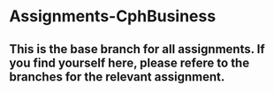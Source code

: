 # Assignments-CphBusiness

## This is the base branch for all assignments. If you find yourself here, please refere to the branches for the relevant assignment.
